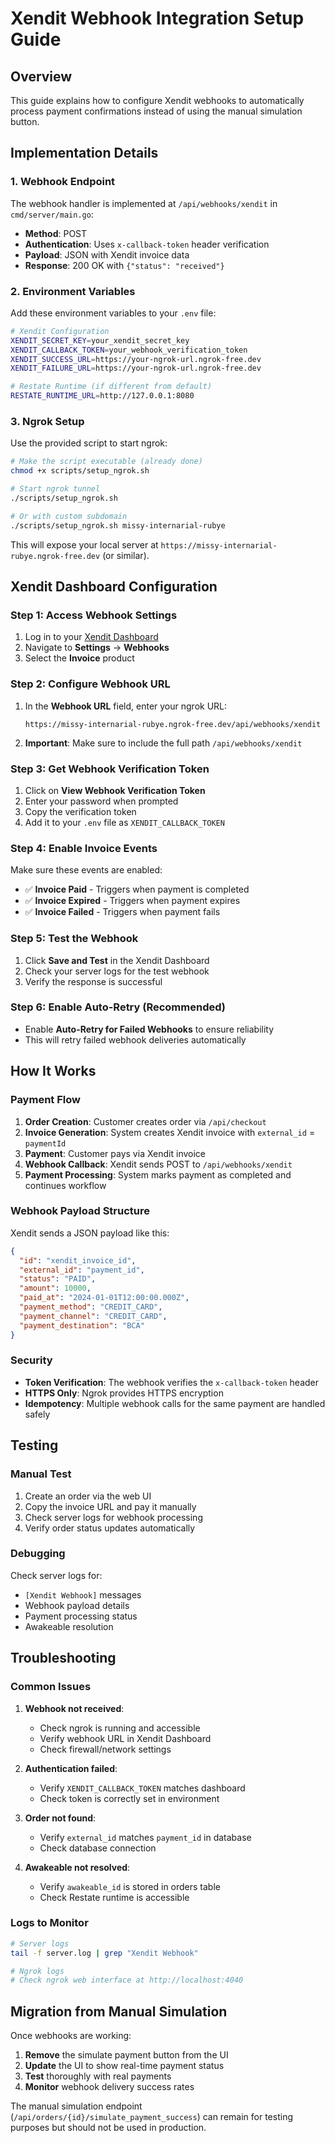 # Xendit Webhook Integration Setup Guide

## Overview

This guide explains how to configure Xendit webhooks to automatically process payment confirmations instead of using the manual simulation button.

## Implementation Details

### 1. Webhook Endpoint

The webhook handler is implemented at `/api/webhooks/xendit` in `cmd/server/main.go`:

- **Method**: POST
- **Authentication**: Uses `x-callback-token` header verification
- **Payload**: JSON with Xendit invoice data
- **Response**: 200 OK with `{"status": "received"}`

### 2. Environment Variables

Add these environment variables to your `.env` file:

```bash
# Xendit Configuration
XENDIT_SECRET_KEY=your_xendit_secret_key
XENDIT_CALLBACK_TOKEN=your_webhook_verification_token
XENDIT_SUCCESS_URL=https://your-ngrok-url.ngrok-free.dev
XENDIT_FAILURE_URL=https://your-ngrok-url.ngrok-free.dev

# Restate Runtime (if different from default)
RESTATE_RUNTIME_URL=http://127.0.0.1:8080
```

### 3. Ngrok Setup

Use the provided script to start ngrok:

```bash
# Make the script executable (already done)
chmod +x scripts/setup_ngrok.sh

# Start ngrok tunnel
./scripts/setup_ngrok.sh

# Or with custom subdomain
./scripts/setup_ngrok.sh missy-internarial-rubye
```

This will expose your local server at `https://missy-internarial-rubye.ngrok-free.dev` (or similar).

## Xendit Dashboard Configuration

### Step 1: Access Webhook Settings

1. Log in to your [Xendit Dashboard](https://dashboard.xendit.co/)
2. Navigate to **Settings** → **Webhooks**
3. Select the **Invoice** product

### Step 2: Configure Webhook URL

1. In the **Webhook URL** field, enter your ngrok URL:
   ```
   https://missy-internarial-rubye.ngrok-free.dev/api/webhooks/xendit
   ```

2. **Important**: Make sure to include the full path `/api/webhooks/xendit`

### Step 3: Get Webhook Verification Token

1. Click on **View Webhook Verification Token**
2. Enter your password when prompted
3. Copy the verification token
4. Add it to your `.env` file as `XENDIT_CALLBACK_TOKEN`

### Step 4: Enable Invoice Events

Make sure these events are enabled:
- ✅ **Invoice Paid** - Triggers when payment is completed
- ✅ **Invoice Expired** - Triggers when payment expires
- ✅ **Invoice Failed** - Triggers when payment fails

### Step 5: Test the Webhook

1. Click **Save and Test** in the Xendit Dashboard
2. Check your server logs for the test webhook
3. Verify the response is successful

### Step 6: Enable Auto-Retry (Recommended)

- Enable **Auto-Retry for Failed Webhooks** to ensure reliability
- This will retry failed webhook deliveries automatically

## How It Works

### Payment Flow

1. **Order Creation**: Customer creates order via `/api/checkout`
2. **Invoice Generation**: System creates Xendit invoice with `external_id` = `paymentId`
3. **Payment**: Customer pays via Xendit invoice
4. **Webhook Callback**: Xendit sends POST to `/api/webhooks/xendit`
5. **Payment Processing**: System marks payment as completed and continues workflow

### Webhook Payload Structure

Xendit sends a JSON payload like this:

```json
{
  "id": "xendit_invoice_id",
  "external_id": "payment_id",
  "status": "PAID",
  "amount": 10000,
  "paid_at": "2024-01-01T12:00:00.000Z",
  "payment_method": "CREDIT_CARD",
  "payment_channel": "CREDIT_CARD",
  "payment_destination": "BCA"
}
```

### Security

- **Token Verification**: The webhook verifies the `x-callback-token` header
- **HTTPS Only**: Ngrok provides HTTPS encryption
- **Idempotency**: Multiple webhook calls for the same payment are handled safely

## Testing

### Manual Test

1. Create an order via the web UI
2. Copy the invoice URL and pay it manually
3. Check server logs for webhook processing
4. Verify order status updates automatically

### Debugging

Check server logs for:
- `[Xendit Webhook]` messages
- Webhook payload details
- Payment processing status
- Awakeable resolution

## Troubleshooting

### Common Issues

1. **Webhook not received**:
   - Check ngrok is running and accessible
   - Verify webhook URL in Xendit Dashboard
   - Check firewall/network settings

2. **Authentication failed**:
   - Verify `XENDIT_CALLBACK_TOKEN` matches dashboard
   - Check token is correctly set in environment

3. **Order not found**:
   - Verify `external_id` matches `payment_id` in database
   - Check database connection

4. **Awakeable not resolved**:
   - Verify `awakeable_id` is stored in orders table
   - Check Restate runtime is accessible

### Logs to Monitor

```bash
# Server logs
tail -f server.log | grep "Xendit Webhook"

# Ngrok logs
# Check ngrok web interface at http://localhost:4040
```

## Migration from Manual Simulation

Once webhooks are working:

1. **Remove** the simulate payment button from the UI
2. **Update** the UI to show real-time payment status
3. **Test** thoroughly with real payments
4. **Monitor** webhook delivery success rates

The manual simulation endpoint (`/api/orders/{id}/simulate_payment_success`) can remain for testing purposes but should not be used in production.
